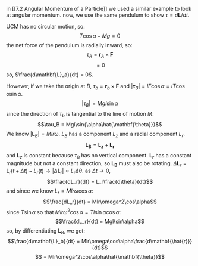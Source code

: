 in [[7.2 Angular Momentum of a Particle]] we used a similar example to look at angular momentum. now, we use the same pendulum to show $\tau = d\mathbf{L}/dt$. 

UCM has no circular motion, so:
$$T\cos\alpha - Mg = 0$$the net force of the pendulum is radially inward, so:
$$\tau_A = \mathbf{r}_A \times \mathbf{F}$$
$$ = 0$$
so, $\frac{d\mathbf{L}_a}{dt} = 0$.

However, if we take the origin at $B$,
$\tau_b = \mathbf{r}_b\times\mathbf{F}$
and $|\mathbf{\tau}_B| = lF\cos{\alpha} = lT\cos\alpha\sin\alpha$.
$$|\tau_B| = Mgl\sin{\alpha}$$
since the direction of $\tau_b$ is tangential to the line of motion $M$:
$$\tau_B = Mgl\sin{\alpha\hat{\mathbf{\theta}}}$$
We know $|\mathbf{L}_B| = Mlr\omega$. $L_B$ has a component $L_z$ and a radial component $L_r$.
$$\mathbf{L_B} = \mathbf{L_z} + \mathbf{L_r}$$
and $\mathbf{L}_z$ is constant because $\tau_B$ has no vertical component.
$\mathbf{L_r}$ has a constant magnitude but  not a constant direction, so $\mathbf{L_B}$ must also be rotating.
$\Delta\mathbf{L}_r = \mathbf{L}_r(t + \Delta t) - L_r(t) \rightarrow |\Delta\mathbf{L}_r|\approx L_r\Delta\theta$.
as $\Delta t \rightarrow 0$, 
$$\frac{dL_r}{dt} = L_r\frac{d\theta}{dt}$$
and since we know $L_r = Mlr\omega\cos\alpha$:
$$\frac{dL_r}{dt} = Mlr\omega^2\cos\alpha$$
since $T\sin\alpha$ so that $Mlr\omega^2\cos\alpha = Tl\sin\alpha\cos\alpha$:
$$\frac{dL_r}{dt} = Mgl\sin\alpha$$
so, by differentiating $\mathbf{L}_B$, we get:
$$\frac{d\mathbf{L}_b}{dt} = Mlr\omega\cos\alpha\frac{d\mathbf{\hat{r}}}{dt}$$
$$ = Mlr\omega^2\cos\alpha\hat{\mathbf{\theta}}$$
